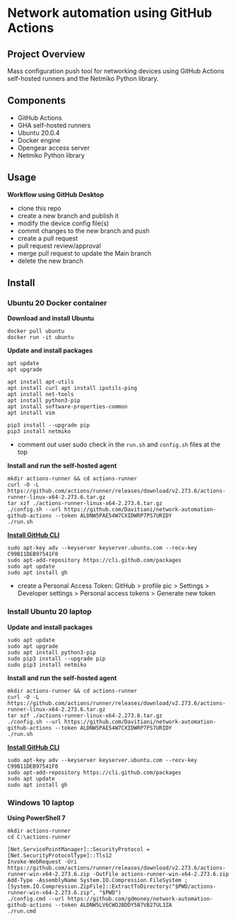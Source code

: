 # Network automation using GitHub Actions


## Project Overview
Mass configuration push tool for networking devices using GitHub Actions self-hosted runners and the Netmiko Python library.


## Components
- GitHub Actions
- GHA self-hosted runners
- Ubuntu 20.0.4
- Docker engine
- Opengear access server
- Netmiko Python library


## Usage
**Workflow using GitHub Desktop**  
- clone this repo
- create a new branch and publish it
- modify the device config file(s)
- commit changes to the new branch and push
- create a pull request
- pull request review/approval
- merge pull request to update the Main branch
- delete the new branch


## Install
### Ubuntu 20 Docker container
**Download and install Ubuntu**
```
docker pull ubuntu
docker run -it ubuntu
```
**Update and install packages**
```
apt update
apt upgrade

apt install apt-utils
apt install curl apt install iputils-ping
apt install net-tools
apt install python3-pip
apt install software-properties-common
apt install vim

pip3 install --upgrade pip
pip3 install netmiko
```
- comment out user sudo check in the `run.sh` and `config.sh` files at the top  

**Install and run the self-hosted agent**
```
mkdir actions-runner && cd actions-runner
curl -O -L https://github.com/actions/runner/releases/download/v2.273.6/actions-runner-linux-x64-2.273.6.tar.gz
tar xzf ./actions-runner-linux-x64-2.273.6.tar.gz
./config.sh --url https://github.com/Davitiani/network-automation-github-actions --token ALDNW5PAE54W7CXIDWRP7PS7URIDY
./run.sh
```
**[Install GitHub CLI](https://github.com/cli/cli/blob/trunk/docs/install_linux.md)**
```
sudo apt-key adv --keyserver keyserver.ubuntu.com --recv-key C99B11DEB97541F0
sudo apt-add-repository https://cli.github.com/packages
sudo apt update
sudo apt install gh
```
- create a Personal Access Token: GitHub > profile pic > Settings > Developer settings > Personal access tokens > Generate new token

### Install Ubuntu 20 laptop
**Update and install packages**
```
sudo apt update
sudo apt upgrade
sudo apt install python3-pip
sudo pip3 install --upgrade pip
sudo pip3 install netmiko
```
**Install and run the self-hosted agent**
```
mkdir actions-runner && cd actions-runner
curl -O -L https://github.com/actions/runner/releases/download/v2.273.6/actions-runner-linux-x64-2.273.6.tar.gz
tar xzf ./actions-runner-linux-x64-2.273.6.tar.gz
./config.sh --url https://github.com/Davitiani/network-automation-github-actions --token ALDNW5PAE54W7CXIDWRP7PS7URIDY
./run.sh
```
**[Install GitHub CLI](https://github.com/cli/cli/blob/trunk/docs/install_linux.md)**
```
sudo apt-key adv --keyserver keyserver.ubuntu.com --recv-key C99B11DEB97541F0
sudo apt-add-repository https://cli.github.com/packages
sudo apt update
sudo apt install gh
```

### Windows 10 laptop
**Using PowerShell 7**
```
mkdir actions-runner
cd C:\actions-runner

[Net.ServicePointManager]::SecurityProtocol = [Net.SecurityProtocolType]::Tls12
Invoke-WebRequest -Uri https://github.com/actions/runner/releases/download/v2.273.6/actions-runner-win-x64-2.273.6.zip -OutFile actions-runner-win-x64-2.273.6.zip
Add-Type -AssemblyName System.IO.Compression.FileSystem ; [System.IO.Compression.ZipFile]::ExtractToDirectory("$PWD/actions-runner-win-x64-2.273.6.zip", "$PWD")
./config.cmd --url https://github.com/gdmoney/network-automation-github-actions --token ALDNW5LV6CWOJBDDY5B7VB27UL3ZA
./run.cmd
```
